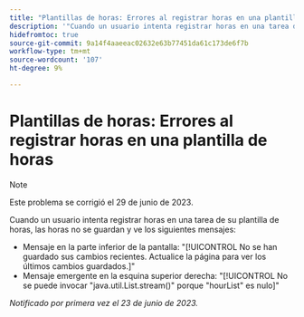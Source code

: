 ```yaml
---
title: "Plantillas de horas: Errores al registrar horas en una plantilla de horas"
description: '"Cuando un usuario intenta registrar horas en una tarea de su plantilla de horas, las horas no se guardan y el usuario ve mensajes de error".'
hidefromtoc: true
source-git-commit: 9a14f4aaeeac02632e63b77451da61c173de6f7b
workflow-type: tm+mt
source-wordcount: '107'
ht-degree: 9%

---
```



# Plantillas de horas: Errores al registrar horas en una plantilla de horas

>[!NOTE]
>
>Este problema se corrigió el 29 de junio de 2023.

Cuando un usuario intenta registrar horas en una tarea de su plantilla de horas, las horas no se guardan y ve los siguientes mensajes:

* Mensaje en la parte inferior de la pantalla: &quot;[!UICONTROL No se han guardado sus cambios recientes. Actualice la página para ver los últimos cambios guardados.]&quot;
* Mensaje emergente en la esquina superior derecha: &quot;[!UICONTROL No se puede invocar &quot;java.util.List.stream()&quot; porque &quot;hourList&quot; es nulo]&quot;

_Notificado por primera vez el 23 de junio de 2023._


